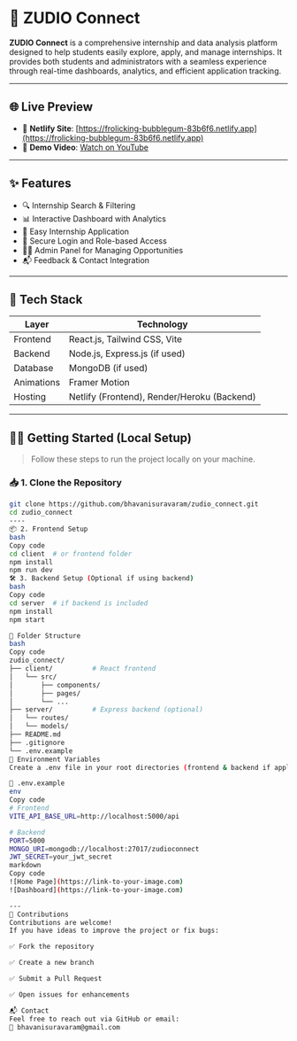 # 🚀 ZUDIO Connect

**ZUDIO Connect** is a comprehensive internship and data analysis platform designed to help students easily explore, apply, and manage internships. It provides both students and administrators with a seamless experience through real-time dashboards, analytics, and efficient application tracking.

---

## 🌐 Live Preview

- 🔗 **Netlify Site**: [https://frolicking-bubblegum-83b6f6.netlify.app](https://frolicking-bubblegum-83b6f6.netlify.app)
- 🎥 **Demo Video**: [Watch on YouTube](https://youtu.be/YOUR_DEMO_VIDEO_LINK) <!-- Replace with actual video link -->

---

## ✨ Features

- 🔍 Internship Search & Filtering
- 📊 Interactive Dashboard with Analytics
- 📝 Easy Internship Application
- 🔐 Secure Login and Role-based Access
- 🧑‍💼 Admin Panel for Managing Opportunities
- 📬 Feedback & Contact Integration

---

## 🧱 Tech Stack

| Layer     | Technology                      |
|-----------|----------------------------------|
| Frontend  | React.js, Tailwind CSS, Vite     |
| Backend   | Node.js, Express.js (if used)    |
| Database  | MongoDB (if used)                |
| Animations| Framer Motion                    |
| Hosting   | Netlify (Frontend), Render/Heroku (Backend)

---

## 🧑‍💻 Getting Started (Local Setup)

> Follow these steps to run the project locally on your machine.

### 📥 1. Clone the Repository

```bash
git clone https://github.com/bhavanisuravaram/zudio_connect.git
cd zudio_connect
----
📦 2. Frontend Setup
bash
Copy code
cd client  # or frontend folder
npm install
npm run dev
🛠️ 3. Backend Setup (Optional if using backend)
bash
Copy code
cd server  # if backend is included
npm install
npm start

📁 Folder Structure
bash
Copy code
zudio_connect/
├── client/          # React frontend
│   └── src/
│       ├── components/
│       ├── pages/
│       └── ...
├── server/          # Express backend (optional)
│   └── routes/
│   └── models/
├── README.md
├── .gitignore
└── .env.example
🔐 Environment Variables
Create a .env file in your root directories (frontend & backend if applicable):

📄 .env.example
env
Copy code
# Frontend
VITE_API_BASE_URL=http://localhost:5000/api

# Backend
PORT=5000
MONGO_URI=mongodb://localhost:27017/zudioconnect
JWT_SECRET=your_jwt_secret
markdown
Copy code
![Home Page](https://link-to-your-image.com)
![Dashboard](https://link-to-your-image.com)

---
🤝 Contributions
Contributions are welcome!
If you have ideas to improve the project or fix bugs:

✅ Fork the repository

✅ Create a new branch

✅ Submit a Pull Request

✅ Open issues for enhancements

📬 Contact
Feel free to reach out via GitHub or email:
📧 bhavanisuravaram@gmail.com
